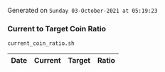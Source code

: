 Generated on `Sunday 03-October-2021 at 05:19:23`

### Current to Target Coin Ratio
`current_coin_ratio.sh`

Date|Current|Target|Ratio
---|---|---|---
